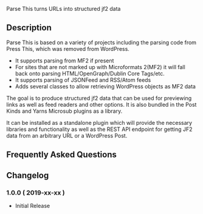 Parse This turns URLs into structured jf2 data


## Description 

Parse This is based on a variety of projects including the parsing code from Press This, which was removed from WordPress. 

* It supports parsing from MF2 if present
* For sites that are not marked up with Microformats 2(MF2) it will fall back onto parsing HTML/OpenGraph/Dublin Core Tags/etc. 
* It supports parsing of JSONFeed and RSS/Atom feeds
* Adds several classes to allow retrieving WordPress objects as MF2 data

The goal is to produce structured jf2 data that can be used for previewing links as well as feed readers and other options. It is also bundled in the Post Kinds and Yarns Microsub plugins as a library.

It can be installed as a standalone plugin which will provide the necessary libraries and functionality as well as the REST API endpoint for getting JF2 data from an arbitrary URL or a WordPress Post. 



## Frequently Asked Questions 


## Changelog 


### 1.0.0 ( 2019-xx-xx ) 
* Initial Release

